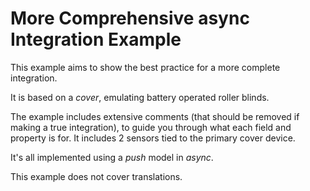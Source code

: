 # More Comprehensive async Integration Example

This example aims to show the best practice for a more complete integration.

It is based on a _cover_, emulating battery operated roller blinds.

The example includes extensive comments (that should be removed if making a true integration), to guide you through what each field and property is for. It includes 2 sensors tied to the primary cover device.

It's all implemented using a _push_ model in _async_.

This example does not cover translations.

